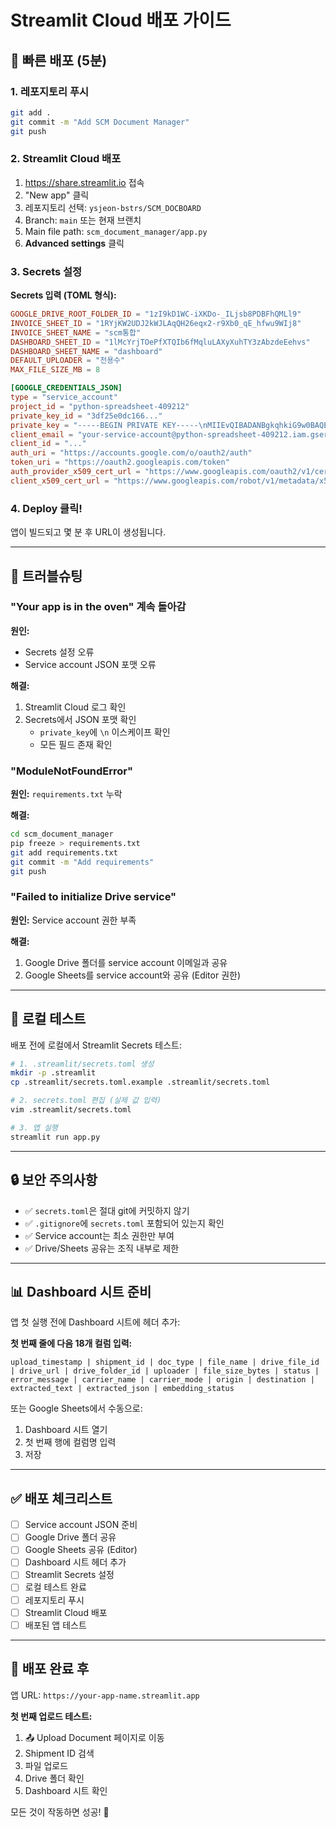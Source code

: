 # Streamlit Cloud 배포 가이드

## 🚀 빠른 배포 (5분)

### 1. 레포지토리 푸시
```bash
git add .
git commit -m "Add SCM Document Manager"
git push
```

### 2. Streamlit Cloud 배포

1. https://share.streamlit.io 접속
2. "New app" 클릭
3. 레포지토리 선택: `ysjeon-bstrs/SCM_DOCBOARD`
4. Branch: `main` 또는 현재 브랜치
5. Main file path: `scm_document_manager/app.py`
6. **Advanced settings** 클릭

### 3. Secrets 설정

**Secrets 입력 (TOML 형식):**

```toml
GOOGLE_DRIVE_ROOT_FOLDER_ID = "1zI9kD1WC-iXKDo-_ILjsb8PDBFhQMLl9"
INVOICE_SHEET_ID = "1RYjKW2UDJ2kWJLAqQH26eqx2-r9Xb0_qE_hfwu9WIj8"
INVOICE_SHEET_NAME = "scm통합"
DASHBOARD_SHEET_ID = "1lMcYrjTOePfXTQIb6fMqluLAXyXuhTY3zAbzdeEehvs"
DASHBOARD_SHEET_NAME = "dashboard"
DEFAULT_UPLOADER = "전용수"
MAX_FILE_SIZE_MB = 8

[GOOGLE_CREDENTIALS_JSON]
type = "service_account"
project_id = "python-spreadsheet-409212"
private_key_id = "3df25e0dc166..."
private_key = "-----BEGIN PRIVATE KEY-----\nMIIEvQIBADANBgkqhkiG9w0BAQE...\n-----END PRIVATE KEY-----\n"
client_email = "your-service-account@python-spreadsheet-409212.iam.gserviceaccount.com"
client_id = "..."
auth_uri = "https://accounts.google.com/o/oauth2/auth"
token_uri = "https://oauth2.googleapis.com/token"
auth_provider_x509_cert_url = "https://www.googleapis.com/oauth2/v1/certs"
client_x509_cert_url = "https://www.googleapis.com/robot/v1/metadata/x509/..."
```

### 4. Deploy 클릭!

앱이 빌드되고 몇 분 후 URL이 생성됩니다.

---

## 🐛 트러블슈팅

### "Your app is in the oven" 계속 돌아감

**원인:**
- Secrets 설정 오류
- Service account JSON 포맷 오류

**해결:**
1. Streamlit Cloud 로그 확인
2. Secrets에서 JSON 포맷 확인
   - `private_key`에 `\n` 이스케이프 확인
   - 모든 필드 존재 확인

### "ModuleNotFoundError"

**원인:** `requirements.txt` 누락

**해결:**
```bash
cd scm_document_manager
pip freeze > requirements.txt
git add requirements.txt
git commit -m "Add requirements"
git push
```

### "Failed to initialize Drive service"

**원인:** Service account 권한 부족

**해결:**
1. Google Drive 폴더를 service account 이메일과 공유
2. Google Sheets를 service account와 공유 (Editor 권한)

---

## 📝 로컬 테스트

배포 전에 로컬에서 Streamlit Secrets 테스트:

```bash
# 1. .streamlit/secrets.toml 생성
mkdir -p .streamlit
cp .streamlit/secrets.toml.example .streamlit/secrets.toml

# 2. secrets.toml 편집 (실제 값 입력)
vim .streamlit/secrets.toml

# 3. 앱 실행
streamlit run app.py
```

---

## 🔒 보안 주의사항

- ✅ `secrets.toml`은 절대 git에 커밋하지 않기
- ✅ `.gitignore`에 `secrets.toml` 포함되어 있는지 확인
- ✅ Service account는 최소 권한만 부여
- ✅ Drive/Sheets 공유는 조직 내부로 제한

---

## 📊 Dashboard 시트 준비

앱 첫 실행 전에 Dashboard 시트에 헤더 추가:

**첫 번째 줄에 다음 18개 컬럼 입력:**

```
upload_timestamp | shipment_id | doc_type | file_name | drive_file_id | drive_url | drive_folder_id | uploader | file_size_bytes | status | error_message | carrier_name | carrier_mode | origin | destination | extracted_text | extracted_json | embedding_status
```

또는 Google Sheets에서 수동으로:

1. Dashboard 시트 열기
2. 첫 번째 행에 컬럼명 입력
3. 저장

---

## ✅ 배포 체크리스트

- [ ] Service account JSON 준비
- [ ] Google Drive 폴더 공유
- [ ] Google Sheets 공유 (Editor)
- [ ] Dashboard 시트 헤더 추가
- [ ] Streamlit Secrets 설정
- [ ] 로컬 테스트 완료
- [ ] 레포지토리 푸시
- [ ] Streamlit Cloud 배포
- [ ] 배포된 앱 테스트

---

## 🎉 배포 완료 후

앱 URL: `https://your-app-name.streamlit.app`

**첫 번째 업로드 테스트:**
1. 📤 Upload Document 페이지로 이동
2. Shipment ID 검색
3. 파일 업로드
4. Drive 폴더 확인
5. Dashboard 시트 확인

모든 것이 작동하면 성공! 🚀
